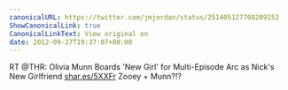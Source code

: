 ```yaml
---
canonicalURL: https://twitter.com/jmjordan/status/251405127708209152
ShowCanonicalLink: true
CanonicalLinkText: View original on
date: 2012-09-27T19:37:07+00:00
---
```

RT @THR: Olivia Munn Boards 'New Girl' for Multi-Episode Arc as Nick's New Girlfriend [shar.es/5XXFr](http://shar.es/5XXFr) Zooey + Munn?!?